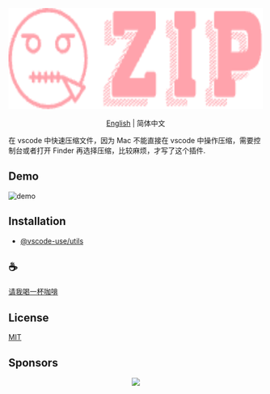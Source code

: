 <p align="center">
<img height="200" src="./icon.png" alt="vscode-simon-zip">
</p>
<p align="center"> <a href="./README.md">English</a> | 简体中文</p>

在 vscode 中快速压缩文件，因为 Mac 不能直接在 vscode 中操作压缩，需要控制台或者打开 Finder 再选择压缩，比较麻烦，才写了这个插件.

## Demo
![demo](./assets/demo.gif)

## Installation

- [@vscode-use/utils](https://github.com/vscode-use/utils)

## :coffee:

[请我喝一杯咖啡](https://github.com/Simon-He95/sponsor)

## License

[MIT](./license)

## Sponsors

<p align="center">
  <a href="https://cdn.jsdelivr.net/gh/Simon-He95/sponsor/sponsors.svg">
    <img src="https://cdn.jsdelivr.net/gh/Simon-He95/sponsor/sponsors.png"/>
  </a>
</p>
